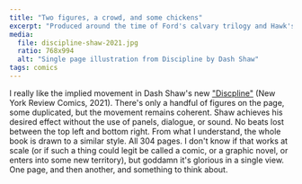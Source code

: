 ```yaml
---
title: "Two figures, a crowd, and some chickens"
excerpt: "Produced around the time of Ford's calvary trilogy and Hawk's \"Red River,\" the movie looks clean and plays nasty, in a way strangely more contemporary than its peers."
media:
  file: discipline-shaw-2021.jpg
  ratio: 768x994
  alt: "Single page illustration from Discipline by Dash Shaw"
tags: comics
---
```

I really like the implied movement in Dash Shaw's new ["Discpline"](https://www.tcj.com/reviews/discipline/) (New York Review Comics, 2021). There's only a handful of figures on the page, some duplicated, but the movement remains coherent. Shaw achieves his desired effect without the use of panels, dialogue, or sound. No beats lost between the top left and bottom right. From what I understand, the whole book is drawn to a similar style. All 304 pages. I don't know if that works at scale (or if such a thing could legit be called a comic, or a graphic novel, or enters into some new territory), but goddamn it's glorious in a single view. One page, and then another, and something to think about.

